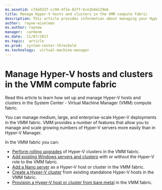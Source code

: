 ```yaml
---
ms.assetid: c7da932f-cc94-4f1e-81ff-6ce2b4e129eb
title: Manage Hyper-V hosts and clusters in the VMM compute fabric
description: This article provides information about managing your Hyper-V environment in the VMM fabric
author:  rayne-wiselman
ms.author: raynew
manager:  carmonm
ms.date:  11/07/2017
ms.topic:  article
ms.prod:  system-center-threshold
ms.technology:  virtual-machine-manager
---
```


# Manage Hyper-V hosts and clusters in the VMM compute fabric

Read this article to learn how set up and manage Hyper-V hosts and clusters in the System Center - Virtual Machine Manager (VMM) compute fabric.

You can manage medium, large, and enterprise-scale Hyper-V deployments in the VMM fabric. VMM provides a number of features that allow you to manage and scale growing numbers of Hyper-V servers more easily than in Hyper-V Manager.

In the VMM fabric you can:

- [Perform rolling upgrades](hyper-v-rolling-upgrade.md) of Hyper-V clusters in the VMM fabric.
- [Add existing Windows servers and clusters](hyper-v-existing.md) with or without the Hyper-V role to the VMM fabric.
- [Add a Nano server](hyper-v-nano.md) as a Hyper-V host or cluster in the VMM fabric.
- [Create a Hyper-V cluster](hyper-v-standalone.md) from existing standalone Hyper-V hosts in the VMM fabric.
- [Provision a Hyper-V host or cluster from bare metal](hyper-v-bare-metal.md) in the VMM fabric.

